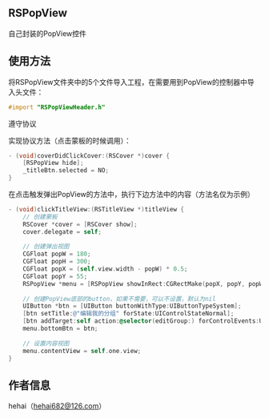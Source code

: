 ## RSPopView
自己封装的PopView控件

## 使用方法

将RSPopView文件夹中的5个文件导入工程，在需要用到PopView的控制器中导入头文件：
```objective-c
#import "RSPopViewHeader.h"
```

遵守<RSCoverDelegate>协议

实现协议方法（点击蒙板的时候调用）：
```objective-c
- (void)coverDidClickCover:(RSCover *)cover {
    [RSPopView hide];
    _titleBtn.selected = NO;
}
```

在点击触发弹出PopView的方法中，执行下边方法中的内容（方法名仅为示例）
```objective-c
- (void)clickTitleView:(RSTitleView *)titleView {
	// 创建蒙板
    RSCover *cover = [RSCover show];
    cover.delegate = self;
    
 	// 创建弹出视图
    CGFloat popW = 180;
    CGFloat popH = 300;
    CGFloat popX = (self.view.width - popW) * 0.5;
    CGFloat popY = 55;
    RSPopView *menu = [RSPopView showInRect:CGRectMake(popX, popY, popW, popH) withLocation:RSLocationMiddle];
	
	// 创建PopView底部的button，如果不需要，可以不设置，默认为nil
    UIButton *btn = [UIButton buttonWithType:UIButtonTypeSystem];
    [btn setTitle:@"编辑我的分组" forState:UIControlStateNormal];
    [btn addTarget:self action:@selector(editGroup:) forControlEvents:UIControlEventTouchUpInside];
    menu.bottomBtn = btn;
    
	// 设置内容视图
    menu.contentView = self.one.view;
}
```
## 作者信息
hehai（hehai682@126.com）


